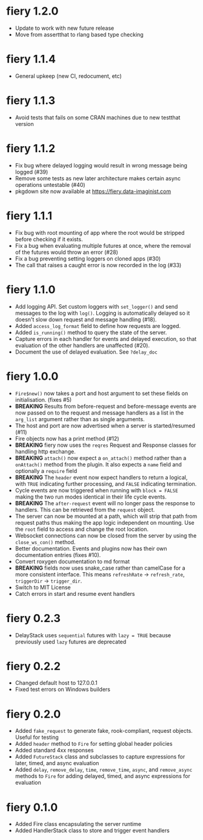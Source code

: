 # fiery 1.2.0

* Update to work with new future release
* Move from assertthat to rlang based type checking

# fiery 1.1.4

* General upkeep (new CI, redocument, etc)

# fiery 1.1.3

* Avoid tests that fails on some CRAN machines due to new testthat version

# fiery 1.1.2

* Fix bug where delayed logging would result in wrong message being logged (#39)
* Remove some tests as new later architecture makes certain async operations 
  untestable (#40)
* pkgdown site now available at <https://fiery.data-imaginist.com>

# fiery 1.1.1

* Fix bug with root mounting of app where the root would be stripped before
  checking if it exists.
* Fix a bug when evaluating multiple futures at once, where the removal of the
  futures would throw an error (#28)
* Fix a bug preventing setting loggers on cloned apps (#30)
* The call that raises a caught error is now recorded in the log (#33)

# fiery 1.1.0

* Add logging API. Set custom loggers with `set_logger()` and send messages to
  the log with `log()`. Logging is automatically delayed so it doesn't slow down
  request and message handling (#18).
* Added `access_log_format` field to define how requests are logged.
* Added `is_running()` method to query the state of the server.
* Capture errors in each handler for events and delayed execution, so that 
  evaluation of the other handlers are unaffected (#20).
* Document the use of delayed evaluation. See `?delay_doc`

# fiery 1.0.0

* `Fire$new()` now takes a port and host argument to set these fields on 
  initialisation. (fixes #5)
* **BREAKING** Results from before-request and before-message events are now 
  passed on to the request and message handlers as a list in the `arg_list` 
  argument rather than as single arguments.
* The host and port are now advertised when a server is started/resumed (#11)
* Fire objects now has a print method (#12)
* **BREAKING** fiery now uses the `reqres` Request and Response classes for 
  handling http exchange.
* **BREAKING** `attach()` now expect a `on_attach()` method rather than a 
  `onAttach()` method from the plugin. It also expects a `name` field and 
  optionally a `require` field
* **BREAKING** The `header` event now expect handlers to return a logical, with
  `TRUE` indicating further processing, and `FALSE` indicating termination.
* Cycle events are now triggered when running with `block = FALSE` making the
  two run modes identical in their life cycle events.
* **BREAKING** The `after-request` event will no longer pass the response to
  handlers. This can be retrieved from the `request` object.
* The server can now be mounted at a path, which will strip that path from 
  request paths thus making the app logic independent on mounting. Use the 
  `root` field to access and change the root location.
* Websocket connections can now be closed from the server by using the 
  `close_ws_con()` method.
* Better documentation. Events and plugins now has their own documentation 
  entries (fixes #10).
* Convert roxygen documentation to md format
* **BREAKING** fields now uses snake_case rather than camelCase for a more
  consistent interface. This means `refreshRate` -> `refresh_rate`, 
  `triggerDir` -> `trigger_dir`.
* Switch to MIT License
* Catch errors in start and resume event handlers

# fiery 0.2.3

* DelayStack uses `sequential` futures with `lazy = TRUE` because previously 
  used `lazy` futures are deprecated

# fiery 0.2.2

* Changed default host to 127.0.0.1
* Fixed test errors on Windows builders

# fiery 0.2.0

* Added `fake_request` to generate fake, rook-compliant, request objects. Useful
for testing
* Added `header` method to `Fire` for setting global header policies
* Added standard 4xx responses
* Added `FutureStack` class and subclasses to capture expressions for later, 
timed, and async evaluation
* Added `delay`, `remove_delay`, `time`, `remove_time`, `async`, and 
`remove_async` methods to `Fire` for adding delayed, timed, and async 
expressions for evaluation

# fiery 0.1.0

* Added Fire class encapsulating the server runtime
* Added HandlerStack class to store and trigger event handlers
